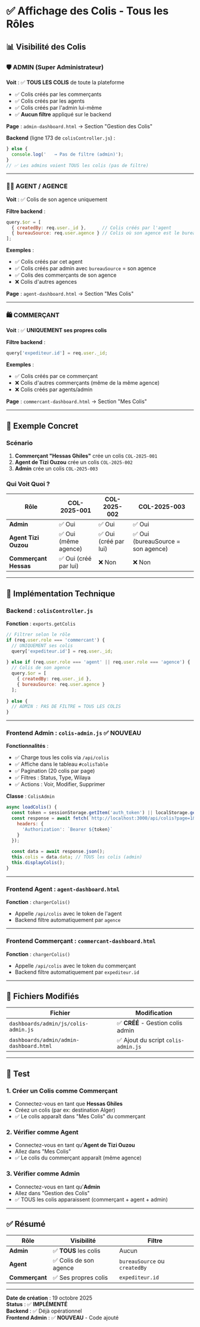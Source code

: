 # ✅ Affichage des Colis - Tous les Rôles

## 📊 Visibilité des Colis

### 🛡️ **ADMIN** (Super Administrateur)
**Voit** : ✅ **TOUS LES COLIS** de toute la plateforme

- ✅ Colis créés par les commerçants
- ✅ Colis créés par les agents
- ✅ Colis créés par l'admin lui-même
- ✅ **Aucun filtre** appliqué sur le backend

**Page** : `admin-dashboard.html` → Section "Gestion des Colis"

**Backend** (ligne 173 de `colisController.js`) :
```javascript
} else {
  console.log('   → Pas de filtre (admin)');
}
// ✅ Les admins voient TOUS les colis (pas de filtre)
```

---

### 👨‍💼 **AGENT / AGENCE**
**Voit** : ✅ Colis de son agence uniquement

**Filtre backend** :
```javascript
query.$or = [
  { createdBy: req.user._id },      // Colis créés par l'agent
  { bureauSource: req.user.agence } // Colis où son agence est le bureau source
];
```

**Exemples** :
- ✅ Colis créés par cet agent
- ✅ Colis créés par admin avec `bureauSource` = son agence
- ✅ Colis des commerçants de son agence
- ❌ Colis d'autres agences

**Page** : `agent-dashboard.html` → Section "Mes Colis"

---

### 🛍️ **COMMERÇANT**
**Voit** : ✅ **UNIQUEMENT ses propres colis**

**Filtre backend** :
```javascript
query['expediteur.id'] = req.user._id;
```

**Exemples** :
- ✅ Colis créés par ce commerçant
- ❌ Colis d'autres commerçants (même de la même agence)
- ❌ Colis créés par agents/admin

**Page** : `commercant-dashboard.html` → Section "Mes Colis"

---

## 🎯 Exemple Concret

### Scénario
1. **Commerçant "Hessas Ghiles"** crée un colis `COL-2025-001`
2. **Agent de Tizi Ouzou** crée un colis `COL-2025-002`
3. **Admin** crée un colis `COL-2025-003`

### Qui Voit Quoi ?

| Rôle | COL-2025-001 | COL-2025-002 | COL-2025-003 |
|------|--------------|--------------|--------------|
| **Admin** | ✅ Oui | ✅ Oui | ✅ Oui |
| **Agent Tizi Ouzou** | ✅ Oui (même agence) | ✅ Oui (créé par lui) | ✅ Oui (bureauSource = son agence) |
| **Commerçant Hessas** | ✅ Oui (créé par lui) | ❌ Non | ❌ Non |

---

## 🔧 Implémentation Technique

### Backend : `colisController.js`

**Fonction** : `exports.getColis`

```javascript
// Filtrer selon le rôle
if (req.user.role === 'commercant') {
  // UNIQUEMENT ses colis
  query['expediteur.id'] = req.user._id;
  
} else if (req.user.role === 'agent' || req.user.role === 'agence') {
  // Colis de son agence
  query.$or = [
    { createdBy: req.user._id },
    { bureauSource: req.user.agence }
  ];
  
} else {
  // ADMIN : PAS DE FILTRE = TOUS LES COLIS
}
```

---

### Frontend Admin : `colis-admin.js` ✅ **NOUVEAU**

**Fonctionnalités** :
- ✅ Charge tous les colis via `/api/colis`
- ✅ Affiche dans le tableau `#colisTable`
- ✅ Pagination (20 colis par page)
- ✅ Filtres : Status, Type, Wilaya
- ✅ Actions : Voir, Modifier, Supprimer

**Classe** : `ColisAdmin`

```javascript
async loadColis() {
  const token = sessionStorage.getItem('auth_token') || localStorage.getItem('token');
  const response = await fetch(`http://localhost:3000/api/colis?page=1&limit=20`, {
    headers: {
      'Authorization': `Bearer ${token}`
    }
  });
  
  const data = await response.json();
  this.colis = data.data; // TOUS les colis (admin)
  this.displayColis();
}
```

---

### Frontend Agent : `agent-dashboard.html`

**Fonction** : `chargerColis()`

- Appelle `/api/colis` avec le token de l'agent
- Backend filtre automatiquement par `agence`

---

### Frontend Commerçant : `commercant-dashboard.html`

**Fonction** : `chargerColis()`

- Appelle `/api/colis` avec le token du commerçant
- Backend filtre automatiquement par `expediteur.id`

---

## 📁 Fichiers Modifiés

| Fichier | Modification |
|---------|--------------|
| `dashboards/admin/js/colis-admin.js` | ✅ **CRÉÉ** - Gestion colis admin |
| `dashboards/admin/admin-dashboard.html` | ✅ Ajout du script `colis-admin.js` |

---

## 🧪 Test

### 1. **Créer un Colis comme Commerçant**
- Connectez-vous en tant que **Hessas Ghiles**
- Créez un colis (par ex: destination Alger)
- ✅ Le colis apparaît dans "Mes Colis" du commerçant

### 2. **Vérifier comme Agent**
- Connectez-vous en tant qu'**Agent de Tizi Ouzou**
- Allez dans "Mes Colis"
- ✅ Le colis du commerçant apparaît (même agence)

### 3. **Vérifier comme Admin**
- Connectez-vous en tant qu'**Admin**
- Allez dans "Gestion des Colis"
- ✅ TOUS les colis apparaissent (commerçant + agent + admin)

---

## ✅ Résumé

| Rôle | Visibilité | Filtre |
|------|------------|--------|
| **Admin** | ✅ **TOUS** les colis | Aucun |
| **Agent** | ✅ Colis de son agence | `bureauSource` ou `createdBy` |
| **Commerçant** | ✅ Ses propres colis | `expediteur.id` |

---

**Date de création** : 19 octobre 2025  
**Status** : ✅ **IMPLÉMENTÉ**  
**Backend** : ✅ Déjà opérationnel  
**Frontend Admin** : ✅ **NOUVEAU** - Code ajouté
